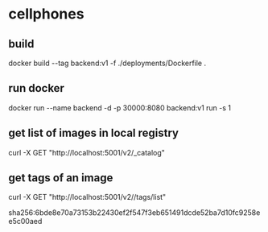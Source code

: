 # cellphones

## build

docker build --tag backend:v1 -f ./deployments/Dockerfile .

## run docker

docker run --name backend -d -p 30000:8080 backend:v1 run -s 1

## get list of images in local registry

curl -X GET "http://localhost:5001/v2/\_catalog"

## get tags of an image

curl -X GET "http://localhost:5001/v2/<image>/tags/list"

sha256:6bde8e70a73153b22430ef2f547f3eb651491dcde52ba7d10fc9258ee5c00aed
